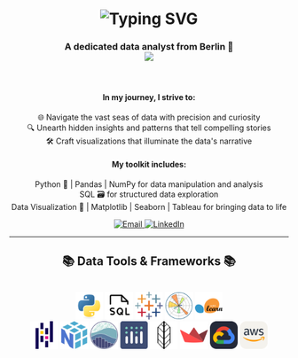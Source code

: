 
<h1 align="center">

  <img src="https://readme-typing-svg.herokuapp.com?font=Quicksand&weight=900&size=50&duration=3877&pause=845&color=F7F7F7&center=true&width=435&height=85&lines=Hello+World!+%F0%9F%8C%8D;I'm+Bilel+%F0%9F%96%90%EF%B8%8F" alt="Typing SVG" />

</h1>

<h3 align="center">
  
  A dedicated data analyst from Berlin 🍻
  <br/>
  <img src="https://github.com/user-attachments/assets/48622c4c-4105-4190-b328-946b2c046f67"/>
  
</h3>

<br/>

<div align="center">
 
<h4>In my journey, I strive to:</h4>

  🌐 Navigate the vast seas of data with precision and curiosity <br/>
  🔍 Unearth hidden insights and patterns that tell compelling stories <br/>
  🛠️ Craft visualizations that illuminate the data's narrative <br/>

 <h4>My toolkit includes:</h4>

  Python 🐍 | Pandas | NumPy for data manipulation and analysis <br/>
  SQL 🗃️ for structured data exploration <br/>
  Data Visualization 🎨 | Matplotlib | Seaborn | Tableau for bringing data to life <br/>

</div>
<div align="center">
  <a href="mailto:bilelkacem.de@gmail.com">
    <img src="https://img.shields.io/badge/Email-333333?style=for-the-badge&logo=gmail&logoColor=red" alt="Email" />
  </a>
  <a href="https://linkedin.com/in/bilel-kacem" target="_blank" rel="noopener noreferrer">
    <img src="https://img.shields.io/badge/LinkedIn-0077B5?style=for-the-badge&logo=linkedin&logoColor=white" alt="LinkedIn" />
  </a>
</div>

<hr/>
 
<h2 align="center">📚 Data Tools & Frameworks 📚</h2>
<br/>
<div align="center">
    <img src="icons/python.svg" alt="Python" width="50" height="50"/>
    <img src="icons/sql.svg" alt="SQL" width="50" height="50"/>
    <img src="icons/tableau.svg" alt="Tableau" width="50" height="50"/>
    <img src="icons/matplotlib.svg" alt="Matplotlib" width="50" height="50"/>
    <img src="icons/scikitlearn.svg" alt="Scikit-Learn" width="50" height="50"/>
</div>
<div align="center">
    <img src="icons/pandas.svg" alt="Pandas" width="50" height="50"/>
    <img src="icons/numpy.svg" alt="Numpy" width="50" height="50"/>
    <img src="icons/seaborn.svg" alt="Seaborn" width="50" height="50"/>
    <img src="icons/plotly.svg" alt="Plotly" width="50" height="50"/>
    <img src="icons/folium.svg" alt="Folium" width="50" height="50"/>
    <img src="icons/streamlit.svg" alt="Streamlit" width="50" height="50"/>
    <img src="icons/gcp.svg" alt="Google-Cloud-Platform" width="50" height="50"/>
    <img src="icons/aws.svg" alt="AWS" width="50" height="50"/>
</div>
